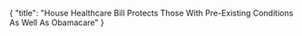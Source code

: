 {
  "title": "House Healthcare Bill Protects Those With Pre-Existing Conditions As Well As Obamacare"
}
